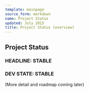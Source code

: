 ```yaml
---
template: mainpage
source_form: markdown
name: Project Status
updated: July 2015
title: Project Status (overview)
---
```

## Project Status

### HEADLINE: STABLE

### DEV STATE: STABLE

(More detail and roadmap coming later)